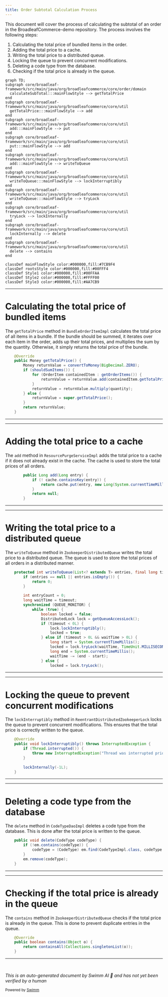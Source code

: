 ```yaml
---
title: Order Subtotal Calculation Process
---
```

This document will cover the process of calculating the subtotal of an order in the BroadleafCommerce-demo repository. The process involves the following steps:

1. Calculating the total price of bundled items in the order.
2. Adding the total price to a cache.
3. Writing the total price to a distributed queue.
4. Locking the queue to prevent concurrent modifications.
5. Deleting a code type from the database.
6. Checking if the total price is already in the queue.

```mermaid
graph TD;
subgraph core/broadleaf-framework/src/main/java/org/broadleafcommerce/core/order/domain
  calculateSubTotal:::mainFlowStyle --> getTotalPrice
end
subgraph core/broadleaf-framework/src/main/java/org/broadleafcommerce/core/util
  getTotalPrice:::mainFlowStyle --> add
end
subgraph core/broadleaf-framework/src/main/java/org/broadleafcommerce/core/util
  add:::mainFlowStyle --> put
end
subgraph core/broadleaf-framework/src/main/java/org/broadleafcommerce/core/util
  put:::mainFlowStyle --> add
end
subgraph core/broadleaf-framework/src/main/java/org/broadleafcommerce/core/util
  add:::mainFlowStyle --> writeToQueue
end
subgraph core/broadleaf-framework/src/main/java/org/broadleafcommerce/core/util
  writeToQueue:::mainFlowStyle --> lockInterruptibly
end
subgraph core/broadleaf-framework/src/main/java/org/broadleafcommerce/core/util
  writeToQueue:::mainFlowStyle --> tryLock
end
subgraph core/broadleaf-framework/src/main/java/org/broadleafcommerce/core/util
  tryLock --> lockInternally
end
subgraph core/broadleaf-framework/src/main/java/org/broadleafcommerce/core/util
  lockInternally --> delete
end
subgraph core/broadleaf-framework/src/main/java/org/broadleafcommerce/core/util
  delete --> contains
end

classDef mainFlowStyle color:#000000,fill:#7CB9F4
classDef rootsStyle color:#000000,fill:#00FFF4
classDef Style1 color:#000000,fill:#00FFAA
classDef Style2 color:#000000,fill:#FFFF00
classDef Style3 color:#000000,fill:#AA7CB9
```

<SwmSnippet path="/core/broadleaf-framework/src/main/java/org/broadleafcommerce/core/order/domain/BundleOrderItemImpl.java" line="416">

---

# Calculating the total price of bundled items

The `getTotalPrice` method in `BundleOrderItemImpl` calculates the total price of all items in a bundle. If the bundle should be summed, it iterates over each item in the order, adds up their total prices, and multiplies the sum by the quantity. Otherwise, it simply returns the total price of the bundle.

```java
    @Override
    public Money getTotalPrice() {
        Money returnValue = convertToMoney(BigDecimal.ZERO);
        if (shouldSumItems()) {
            for (OrderItem containedItem : getOrderItems()) {
                returnValue = returnValue.add(containedItem.getTotalPrice());
            }
            returnValue = returnValue.multiply(quantity);
        } else {
            returnValue = super.getTotalPrice();
        }
        return returnValue;
    }
```

---

</SwmSnippet>

<SwmSnippet path="/core/broadleaf-framework/src/main/java/org/broadleafcommerce/core/util/service/ResourcePurgeServiceImpl.java" line="593">

---

# Adding the total price to a cache

The `add` method in `ResourcePurgeServiceImpl` adds the total price to a cache if it does not already exist in the cache. The cache is used to store the total prices of all orders.

```java
        public Long add(Long entry) {
            if (! cache.containsKey(entry)) {
                return cache.put(entry, new Long(System.currentTimeMillis()));
            }
            return null;
        }
```

---

</SwmSnippet>

<SwmSnippet path="/core/broadleaf-framework/src/main/java/org/broadleafcommerce/core/util/queue/ZookeeperDistributedQueue.java" line="503">

---

# Writing the total price to a distributed queue

The `writeToQueue` method in `ZookeeperDistributedQueue` writes the total price to a distributed queue. The queue is used to store the total prices of all orders in a distributed manner.

```java
    protected int writeToQueue(List<? extends T> entries, final long timeout) throws InterruptedException {
        if (entries == null || entries.isEmpty()) {
            return 0;
        }
        
        int entryCount = 0;
        long waitTime = timeout;
        synchronized (QUEUE_MONITOR) {
            while (true) {
                boolean locked = false;
                DistributedLock lock = getQueueAccessLock();
                if (timeout < 0L) {
                    lock.lockInterruptibly();
                    locked = true;
                } else if (timeout > 0L && waitTime > 0L) {
                    long start = System.currentTimeMillis();
                    locked = lock.tryLock(waitTime, TimeUnit.MILLISECONDS);
                    long end = System.currentTimeMillis();
                    waitTime -= (end - start);
                } else {
                    locked = lock.tryLock();
```

---

</SwmSnippet>

<SwmSnippet path="/core/broadleaf-framework/src/main/java/org/broadleafcommerce/core/util/lock/ReentrantDistributedZookeeperLock.java" line="335">

---

# Locking the queue to prevent concurrent modifications

The `lockInterruptibly` method in `ReentrantDistributedZookeeperLock` locks the queue to prevent concurrent modifications. This ensures that the total price is correctly written to the queue.

```java
    @Override
    public void lockInterruptibly() throws InterruptedException {
        if (Thread.interrupted()) {
            throw new InterruptedException("Thread was interrupted prior to trying to acquire the lock.");
        }
        
        lockInternally(-1L);
    }
```

---

</SwmSnippet>

<SwmSnippet path="/core/broadleaf-framework/src/main/java/org/broadleafcommerce/core/util/dao/CodeTypeDaoImpl.java" line="51">

---

# Deleting a code type from the database

The `delete` method in `CodeTypeDaoImpl` deletes a code type from the database. This is done after the total price is written to the queue.

```java
    public void delete(CodeType codeType) {
        if (!em.contains(codeType)) {
            codeType = (CodeType) em.find(CodeTypeImpl.class, codeType.getId());
        }
        em.remove(codeType);
    }
```

---

</SwmSnippet>

<SwmSnippet path="/core/broadleaf-framework/src/main/java/org/broadleafcommerce/core/util/queue/ZookeeperDistributedQueue.java" line="474">

---

# Checking if the total price is already in the queue

The `contains` method in `ZookeeperDistributedQueue` checks if the total price is already in the queue. This is done to prevent duplicate entries in the queue.

```java
    @Override
    public boolean contains(Object o) {
        return containsAll(Collections.singletonList(o));
    }
```

---

</SwmSnippet>

&nbsp;

*This is an auto-generated document by Swimm AI 🌊 and has not yet been verified by a human*

<SwmMeta version="3.0.0" repo-id="Z2l0aHViJTNBJTNBQnJvYWRsZWFmQ29tbWVyY2UtZGVtbyUzQSUzQWdpbGFkbmF2b3Q=" repo-name="BroadleafCommerce-demo" doc-type="flows"><sup>Powered by [Swimm](/)</sup></SwmMeta>

